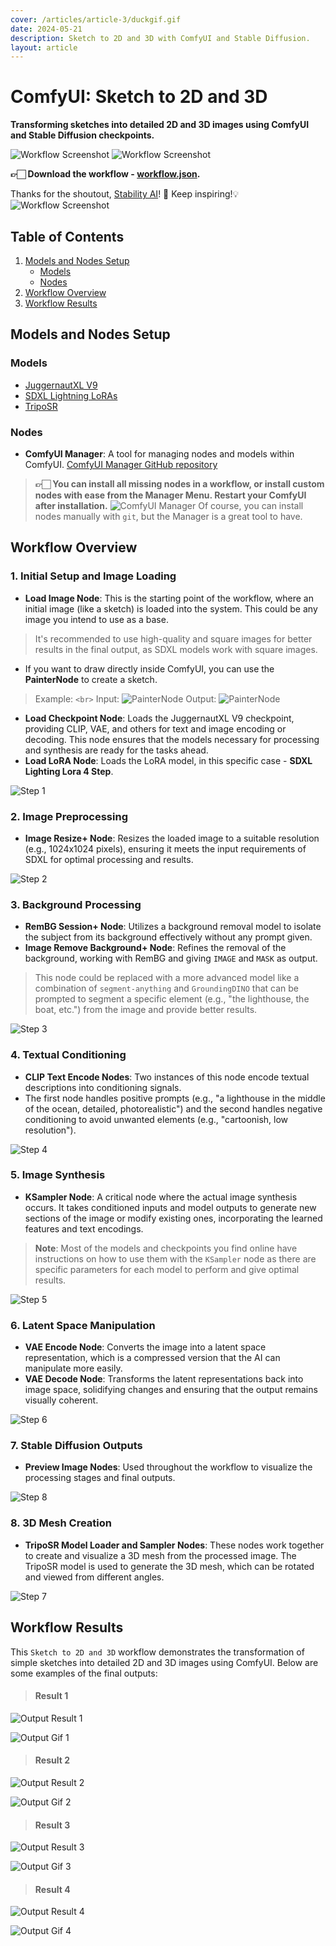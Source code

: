 ```yaml
---
cover: /articles/article-3/duckgif.gif
date: 2024-05-21
description: Sketch to 2D and 3D with ComfyUI and Stable Diffusion.
layout: article
---
```

# ComfyUI: Sketch to 2D and 3D

**Transforming sketches into detailed 2D and 3D images using ComfyUI and Stable Diffusion checkpoints.**

![Workflow Screenshot](/articles/article-3/cover.png)
![Workflow Screenshot](/articles/article-3/duckgif.gif)

**👉🏻 Download the workflow - [workflow.json](https://github.com/martintmv-git/workflows/blob/main/Sketch%20to%202D%20and%203D/workflow.json).**

Thanks for the shoutout, [Stability AI](https://www.linkedin.com/posts/stability-ai_stablediffusion-comfyui-generativeai-activity-7198934111237931009-HcUt?utm_source=share&utm_medium=member_desktop)! 🚀 Keep inspiring!💡
![Workflow Screenshot](/articles/article-3/linkedin.png)

## Table of Contents

1. [Models and Nodes Setup](#models-and-nodes-setup)
   - [Models](#models)
   - [Nodes](#nodes)
2. [Workflow Overview](#workflow-overview)
3. [Workflow Results](#workflow-results)

## Models and Nodes Setup

### Models

- [JuggernautXL V9](https://civitai.com/models/133005/juggernaut-xl)
- [SDXL Lightning LoRAs](https://huggingface.co/ByteDance/SDXL-Lightning/tree/main)
- [TripoSR](https://huggingface.co/stabilityai/TripoSR)

### Nodes

- **ComfyUI Manager**: A tool for managing nodes and models within ComfyUI. [ComfyUI Manager GitHub repository](https://github.com/ltdrdata/ComfyUI-Manager)

> **👉🏻 You can install all missing nodes in a workflow, or install custom nodes with ease from the Manager Menu. Restart your ComfyUI after installation.**
> ![ComfyUI Manager](/articles/article-1/comfyui-manager.png)
> Of course, you can install nodes manually with `git`, but the Manager is a great tool to have.

## Workflow Overview

### 1. Initial Setup and Image Loading

- **Load Image Node**: This is the starting point of the workflow, where an initial image (like a sketch) is loaded into the system. This could be any image you intend to use as a base.

> It's recommended to use high-quality and square images for better results in the final output, as SDXL models work with square images.

- If you want to draw directly inside ComfyUI, you can use the **PainterNode** to create a sketch.

> Example: `<br>`
> Input: ![PainterNode](/articles/article-3/painternode.png) Output: ![PainterNode](/articles/article-3/output-painternode.png)

- **Load Checkpoint Node**: Loads the JuggernautXL V9 checkpoint, providing CLIP, VAE, and others for text and image encoding or decoding. This node ensures that the models necessary for processing and synthesis are ready for the tasks ahead.
- **Load LoRA Node**: Loads the LoRA model, in this specific case - **SDXL Lighting Lora 4 Step**.

![Step 1](/articles/article-3/step1.png)

### 2. Image Preprocessing

- **Image Resize+ Node**: Resizes the loaded image to a suitable resolution (e.g., 1024x1024 pixels), ensuring it meets the input requirements of SDXL for optimal processing and results.

![Step 2](/articles/article-3/step2.png)

### 3. Background Processing

- **RemBG Session+ Node**: Utilizes a background removal model to isolate the subject from its background effectively without any prompt given.
- **Image Remove Background+ Node**: Refines the removal of the background, working with RemBG and giving `IMAGE` and `MASK` as output.

> This node could be replaced with a more advanced model like a combination of `segment-anything` and `GroundingDINO` that can be prompted to segment a specific element (e.g., "the lighthouse, the boat, etc.") from the image and provide better results.

![Step 3](/articles/article-3/step3.png)

### 4. Textual Conditioning

- **CLIP Text Encode Nodes**: Two instances of this node encode textual descriptions into conditioning signals.
- The first node handles positive prompts (e.g., "a lighthouse in the middle of the ocean, detailed, photorealistic") and the second handles negative conditioning to avoid unwanted elements (e.g., "cartoonish, low resolution").

![Step 4](/articles/article-3/step4.png)

### 5. Image Synthesis

- **KSampler Node**: A critical node where the actual image synthesis occurs. It takes conditioned inputs and model outputs to generate new sections of the image or modify existing ones, incorporating the learned features and text encodings.

> **Note**: Most of the models and checkpoints you find online have instructions on how to use them with the `KSampler` node as there are specific parameters for each model to perform and give optimal results.

![Step 5](/articles/article-3/step5.png)

### 6. Latent Space Manipulation

- **VAE Encode Node**: Converts the image into a latent space representation, which is a compressed version that the AI can manipulate more easily.
- **VAE Decode Node**: Transforms the latent representations back into image space, solidifying changes and ensuring that the output remains visually coherent.

![Step 6](/articles/article-3/step6.png)

### 7. Stable Diffusion Outputs

- **Preview Image Nodes**: Used throughout the workflow to visualize the processing stages and final outputs.

![Step 8](/articles/article-3/step8.png)

### 8. 3D Mesh Creation

- **TripoSR Model Loader and Sampler Nodes**: These nodes work together to create and visualize a 3D mesh from the processed image. The TripoSR model is used to generate the 3D mesh, which can be rotated and viewed from different angles.

![Step 7](/articles/article-3/lighthousegif.gif)

## Workflow Results

This `Sketch to 2D and 3D` workflow demonstrates the transformation of simple sketches into detailed 2D and 3D images using ComfyUI. Below are some examples of the final outputs:

> #### Result 1

![Output Result 1](/articles/article-3/output1.png)

![Output Gif 1](/articles/article-3/burgergif.gif)

> #### Result 2

![Output Result 2](/articles/article-3/output2.png)

![Output Gif 2](/articles/article-3/bagofgoldgif.gif)

> #### Result 3

![Output Result 3](/articles/article-3/output3.png)

![Output Gif 3](/articles/article-3/swordgif.gif)

> #### Result 4

![Output Result 4](/articles/article-3/output4.png)

![Output Gif 4](/articles/article-3/lighthouse2.gif)
